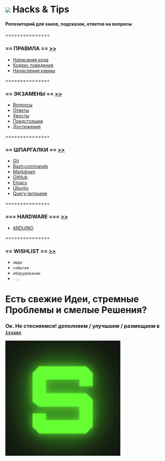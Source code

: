 ![](https://avatars0.githubusercontent.com/u/6559911?s=28) Hacks & Tips
===

#### Репозиторий для хаков, подсказок, ответов на вопросы

===============

### == ПРАВИЛА == [>>](DOCS/RULES)

 - [Написания кода](DOCS/RULES/CODING.md)
 - [Кодекс поведения](DOCS/RULES/CULTURE.md)
 - [Начисления кармы](DOCS/RULES/KARMA.md)

===============

### == ЭКЗАМЕНЫ == [>>](TEST)

 - [Вопросы](EXAMS/QUESTIONS)
 - [Ответы](EXAMS/ANSWERS)
 - [Хвосты](EXAMS/arrears.md)
 - [Предстоящие](EXAMS/coming.md)
 - [Достижения](karma.md)

===============

### == ШПАРГАЛКИ == [>>](CHEATSHEETS)

 - [Git](CHEATSHEETS/beta/Git.Hub.md)
 - [Bash:commands](CHEATSHEETS/beta/bash:commands.md)
 - [Markdown](CHEATSHEETS/beta/Markdown.md)
 - [GitHub](CHEATSHEETS/alpha/GitHub.md)
 - [Emacs](CHEATSHEETS/alpha/Emacs.md)
 - [Ubuntu](CHEATSHEETS/alpha/Ubuntu.md)
 - [Query-language](CHEATSHEETS/beta/Query-language.md)


===============

### === HARDWARE === [>>](HARDWARE)
 
 - [ARDUINO](HARDWARE/ARDUINO/readme.md)


===============

### == WISHLIST == [>>](WISHLIST)

 - `люди`
 - `события`
 - `оборудование`
 - `...`

# Есть свежие Идеи, стремные Проблемы и смелые Решения? 
### Ок. Не стесняемся! дополняем / улучшаем / размещаем в [`issues`](https://github.com/soda-io/Hacks-and-Tips/issues/new)

![](./img/SODA.gif)
